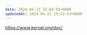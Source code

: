 ```yaml
---
date: 2024-04-21 15:02:55+0000
updatedAt: 2024-04-21 15:23:53+9600
---
```

https://www.kernel.org/doc/